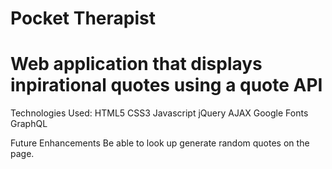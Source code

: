 # Pocket Therapist 
# Web application that displays inpirational quotes using a quote API

Technologies Used:
HTML5
CSS3
Javascript
jQuery
AJAX
Google Fonts
GraphQL

Future Enhancements
Be able to look up generate random quotes on the page.
